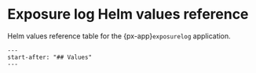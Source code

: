 ```{px-app-values} exposurelog
```

# Exposure log Helm values reference

Helm values reference table for the {px-app}`exposurelog` application.

```{include} ../../../services/exposurelog/README.md
---
start-after: "## Values"
---
```

